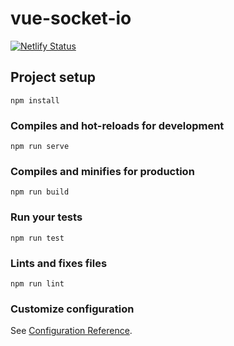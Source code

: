 # vue-socket-io

[![Netlify Status](https://api.netlify.com/api/v1/badges/dd0cee65-020b-4e53-b64f-b0425afafbfb/deploy-status)](https://app.netlify.com/sites/hungry-meninsky-f43ffe/deploys)

## Project setup
```
npm install
```

### Compiles and hot-reloads for development
```
npm run serve
```

### Compiles and minifies for production
```
npm run build
```

### Run your tests
```
npm run test
```

### Lints and fixes files
```
npm run lint
```

### Customize configuration
See [Configuration Reference](https://cli.vuejs.org/config/).
